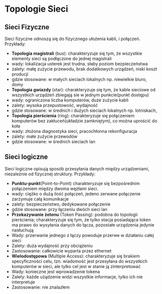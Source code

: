 
# Topologie Sieci

## Sieci Fizyczne
Sieci fizyczne odnoszą się do fizycznego ułożenia kabli, i połączeń. Przykłady:
- **Topologia magistrali** (bus): charakteryzuje się tym, że wszystkie elementy sieci są podłączone do jednej magistrali
- wady: lokalizacja usterek jest trudna, słaby poziom bezpieczeństwa 
- zalety: małę zużycie przewodu, brak dodatkowych urządzeń, niski koszt producji
- gdzie stosowane: w małych sieciach lokalnych np. niewielkie biuro, domy 
- **Topologia gwiazdy** (star): charakteryzuje się tym, że kable sieciowe od wszystkich urządzeń zbiegają sie w jednym punkcie(punkt dostępu)
- wady: ograniczona liczba komputerów, duże zużycie kabli
- zalety: wysoka przepustowość, wydajność
- gdzie stosowane: w średnich i dużych sieciach lokalnych np. lotniskach, 
- **Topologia pierścienia** (ring): charakteryzuje się połączeniem komputerów bez zakłuceń(układzie zamkniętym), co można uprościć do koła
- wady: złożona diagnostyka sieci, pracochłonna rekonfiguracja
- zalety: małe zużycie przewodów
- gdzie stosowane: w średnich sieciach lan

## Sieci logiczne
Sieci logiczne opisują sposób przesyłania danych między urządzeniami, niezależnie od fizycznej struktury. Przykłady: 
- **Punktu-punkt**(Point-to-Point) charakteryzuje się bezpośrednim połączeniem między dwoma węzłami sieci.
- wady: ciężko o dużą ilość połączeń, jedeno zerwane połączenie zarzymuje całą komunikacje
- zalety: bezpieczeństwo, dedykowane połączenie
- gdzie stosowane: przy łączeniu dwóch sieci lan
- **Przekazywanie żetonu** (Token Passing): podobna do topologii pierścienia; charakteryzuje się tym, że tylko stacja posiadająca token ma prawo do wysyłania danych do łącza, pozostałe urządzenia jedynie nasłuchują
- Wady: przerwanie jednego z łączy powoduje przerwe w działaniu całej sieci
- Zalety: duża wydajność przy obciążeniu
- Zastosowanie: całkowicie wyparta przez ethernet
- **Wielodostępowa** (Multiple Access): charakteryzuje się brakiem specyficzności celu, tzn. wiadomość jest przesyłana do wszystkich komputerów w sieci, ale tylko cel jest w stanie ją zinterpretować
- Wady: konieczne jest wprowadzenie tokena
- Zalety: każde użądzenie widzi wszystkie informacje, tylko ich nie interpretuje 
- Zastosowanie: nie znalazłem
